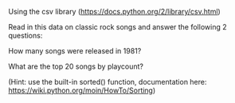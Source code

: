 Using the csv library (https://docs.python.org/2/library/csv.html)

Read in this data on classic rock songs and answer the following 2 questions:

  How many songs were released in 1981? 
    
  What are the top 20 songs by playcount? 
  
  
  (Hint: use the built-in sorted() function, documentation here: https://wiki.python.org/moin/HowTo/Sorting)
